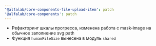 ```yaml
---
'@alfalab/core-components-file-upload-item': patch
'@alfalab/core-components': patch
---
```


- Рефакторинг шкалы прогресса, изменена работа с mask-image на обычное заполнение svg path
- Функция `humanFileSize` вынесена в модуль `shared`


